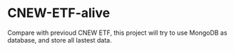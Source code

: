 # CNEW-ETF-alive

Compare with previoud CNEW ETF, this project will try to use MongoDB as database, and store all lastest data.
